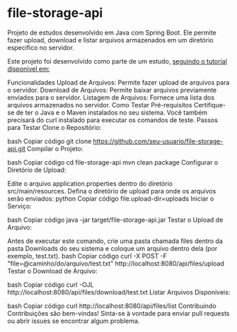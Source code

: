 # file-storage-api
Projeto de estudos desenvolvido em Java com Spring Boot. Ele permite fazer upload, download e listar arquivos armazenados em um diretório específico no servidor.

Este projeto foi desenvolvido como parte de um estudo, [seguindo o tutorial disponível em:]([http://www.exemplodeurl.com](https://www.youtube.com/watch?v=b6kvS1Wszew&ab_channel=GiulianaBezerra))

Funcionalidades
Upload de Arquivos: Permite fazer upload de arquivos para o servidor.
Download de Arquivos: Permite baixar arquivos previamente enviados para o servidor.
Listagem de Arquivos: Fornece uma lista dos arquivos armazenados no servidor.
Como Testar
Pré-requisitos
Certifique-se de ter o Java e o Maven instalados no seu sistema.
Você também precisará do curl instalado para executar os comandos de teste.
Passos para Testar
Clone o Repositório:

bash
Copiar código
git clone https://github.com/seu-usuario/file-storage-api.git
Compilar o Projeto:

bash
Copiar código
cd file-storage-api
mvn clean package
Configurar o Diretório de Upload:

Edite o arquivo application.properties dentro do diretório src/main/resources.
Defina o diretório de upload para onde os arquivos serão enviados:
python
Copiar código
file.upload-dir=uploads
Iniciar o Serviço:

bash
Copiar código
java -jar target/file-storage-api.jar
Testar o Upload de Arquivo:

Antes de executar este comando, crie uma pasta chamada files dentro da pasta Downloads do seu sistema e coloque um arquivo dentro dela (por exemplo, test.txt).
bash
Copiar código
curl -X POST -F "file=@caminho/do/arquivo/test.txt" http://localhost:8080/api/files/upload
Testar o Download de Arquivo:

bash
Copiar código
curl -OJL http://localhost:8080/api/files/download/test.txt
Listar Arquivos Disponíveis:

bash
Copiar código
curl http://localhost:8080/api/files/list
Contribuindo
Contribuições são bem-vindas! Sinta-se à vontade para enviar pull requests ou abrir issues se encontrar algum problema.
